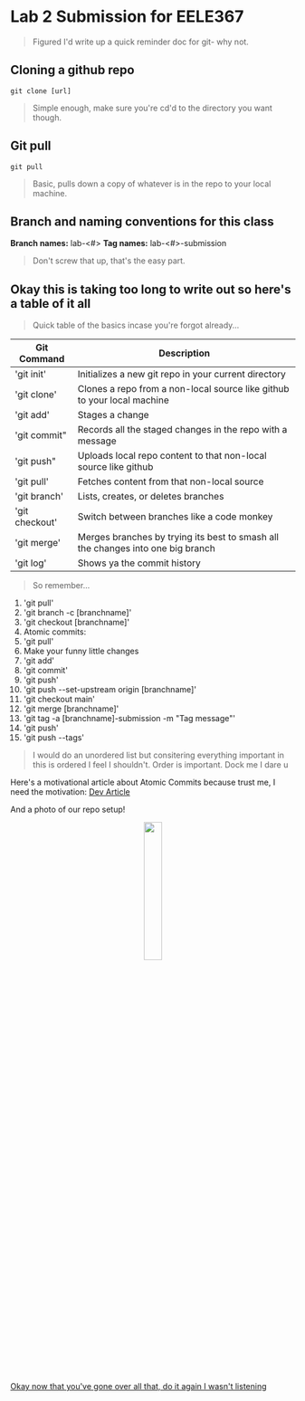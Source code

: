 # Lab 2 Submission for EELE367

>Figured I'd write up a quick reminder doc for git- why not.

## Cloning a github repo

```
git clone [url]
```

>Simple enough, make sure you're cd'd to the directory you want though.

## Git pull

```
git pull
```

>Basic, pulls down a copy of whatever is in the repo to your local machine.

## Branch and naming conventions for this class

**Branch names:** lab-<#>
**Tag names:** lab-<#>-submission

>Don't screw that up, that's the easy part.

## Okay this is taking too long to write out so here's a table of it all

>Quick table of the basics incase you're forgot already...

| Git Command | Description |
|---|---|
|'git init'|Initializes a new git repo in your current directory|
|'git clone'|Clones a repo from a non-local source like github to your local machine|
|'git add'|Stages a change|
|'git commit"|Records all the staged changes in the repo with a message|
|'git push"|Uploads local repo content to that non-local source like github|
|'git pull'|Fetches content from that non-local source|
|'git branch'|Lists, creates, or deletes branches|
|'git checkout'|Switch between branches like a code monkey|
|'git merge'|Merges branches by trying its best to smash all the changes into one big branch|
|'git log'|Shows ya the commit history|

>So remember...

1. 'git pull'
2. 'git branch -c [branchname]'
3. 'git checkout [branchname]'
4. Atomic commits:
  1. 'git pull'
  2. Make your funny little changes
  3. 'git add'
  4. 'git commit'
  5. 'git push'
5. 'git push --set-upstream origin [branchname]'
6. 'git checkout main'
7. 'git merge [branchname]'
8. 'git tag -a [branchname]-submission -m "Tag message"'
9. 'git push'
10. 'git push --tags'

>I would do an unordered list but consitering everything important in this is ordered I feel I shouldn't. Order is important. Dock me I dare u

Here's a motivational article about Atomic Commits because trust me, I need the motivation: [Dev Article](https://dev.to/samuelfaure/how-atomic-git-commits-dramatically-increased-my-productivity-and-will-increase-yours-too-4a84 "man I really dislike committing so much but I get it yaknow? hope u see this <3")

And a photo of our repo setup!
<p align="center">
<img src=./assets/repository_setup_2repos.png width=25%>
</p>

[Okay now that you've gone over all that, do it again I wasn't listening](#lab-2-submission-for-eele367)

